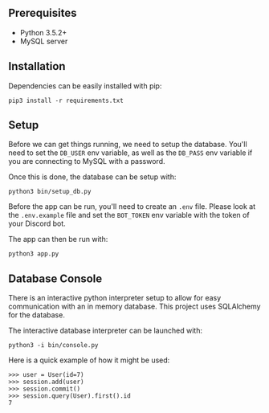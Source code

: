 ## Prerequisites
- Python 3.5.2+
- MySQL server

## Installation
Dependencies can be easily installed with pip:
```
pip3 install -r requirements.txt
```

## Setup
Before we can get things running, we need to setup the database. You'll need to 
set the `DB_USER` env variable, as well as the `DB_PASS` env variable if you
are connecting to MySQL with a password.

Once this is done, the database can be setup with:
```
python3 bin/setup_db.py
```

Before the app can be run, you'll need to create an `.env` file. Please look at the `.env.example` file and set the `BOT_TOKEN` env variable with the token of your Discord bot.


The app can then be run with:
```
python3 app.py
```

## Database Console
There is an interactive python interpreter setup to allow for easy communication
with an in memory database. This project uses SQLAlchemy for the database.

The interactive database interpreter can be launched with:
```
python3 -i bin/console.py
```

Here is a quick example of how it might be used:
```
>>> user = User(id=7)
>>> session.add(user)
>>> session.commit()
>>> session.query(User).first().id
7
```
